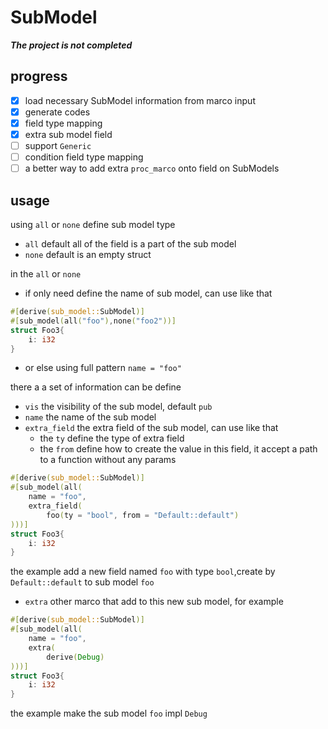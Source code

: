# SubModel

**_The project is not completed_**

## progress

- [x] load necessary SubModel information from marco input
- [x] generate codes
- [x] field type mapping
- [x] extra sub model field
- [ ] support `Generic`
- [ ] condition field type mapping
- [ ] a better way to add extra `proc_marco` onto field on SubModels

## usage

using `all` or `none` define sub model type

- `all` default all of the field is a part of the sub model
- `none` default is an empty struct

in the `all` or `none`

- if only need define the name of sub model, can use like that

```rust
#[derive(sub_model::SubModel)]
#[sub_model(all("foo"),none("foo2"))]
struct Foo3{
    i: i32
}
```

- or else using full pattern `name = "foo"`

there a a set of information can be define

- `vis` the visibility of the sub model, default `pub`
- `name` the name of the sub model
- `extra_field` the extra field of the sub model, can use like that
  - the `ty` define the type of extra field
  - the `from` define how to create the value in this field, it accept a path to a function without any params

```rust
#[derive(sub_model::SubModel)]
#[sub_model(all(
    name = "foo",
    extra_field(
        foo(ty = "bool", from = "Default::default")
)))]
struct Foo3{
    i: i32
}
```

the example add a new field named `foo` with type `bool`,create by `Default::default` to sub model `foo`

- `extra` other marco that add to this new sub model, for example

```rust
#[derive(sub_model::SubModel)]
#[sub_model(all(
    name = "foo",
    extra(
        derive(Debug)
)))]
struct Foo3{
    i: i32
}
```

the example make the sub model `foo` impl `Debug`
